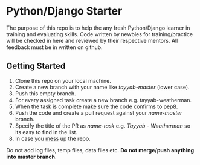 Python/Django Starter
=======

The purpose of this repo is to help the any fresh Python/Django learner in training and evaluating skills. Code written by newbies for training/practice will be checked in here and reviewed by their respective mentors. All feedback must be in written on github.

## Getting Started

1. Clone this repo on your local machine.
1. Create a new branch with your name like *tayyab-master* (lower case).
1. Push this empty branch.
1. For every assigned task create a new branch e.g. tayyab-weatherman.
1. When the task is complete make sure the code confirms to [pep8](https://www.python.org/dev/peps/pep-0008/).
1. Push the code and create a pull request against your *name-master* branch.
1. Specify the title of the PR as *name-task* e.g. *Tayyab - Weatherman* so its easy to find in the list.
1. In case you [mess](http://ohshitgit.com/) up the repo.

Do not add log files, temp files, data files etc.
**Do not merge/push anything into master branch**.
